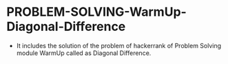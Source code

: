 # PROBLEM-SOLVING-WarmUp-Diagonal-Difference
- It includes the solution of the problem of hackerrank of Problem Solving module WarmUp called as Diagonal Difference.
